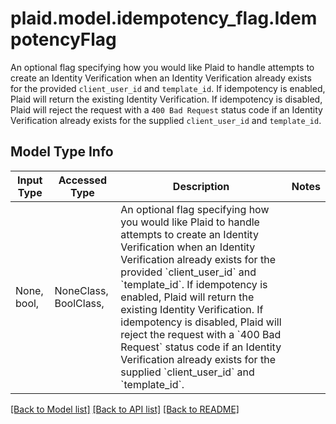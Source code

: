 # plaid.model.idempotency_flag.IdempotencyFlag

An optional flag specifying how you would like Plaid to handle attempts to create an Identity Verification when an Identity Verification already exists for the provided `client_user_id` and `template_id`. If idempotency is enabled, Plaid will return the existing Identity Verification. If idempotency is disabled, Plaid will reject the request with a `400 Bad Request` status code if an Identity Verification already exists for the supplied `client_user_id` and `template_id`.

## Model Type Info
Input Type | Accessed Type | Description | Notes
------------ | ------------- | ------------- | -------------
None, bool,  | NoneClass, BoolClass,  | An optional flag specifying how you would like Plaid to handle attempts to create an Identity Verification when an Identity Verification already exists for the provided &#x60;client_user_id&#x60; and &#x60;template_id&#x60;. If idempotency is enabled, Plaid will return the existing Identity Verification. If idempotency is disabled, Plaid will reject the request with a &#x60;400 Bad Request&#x60; status code if an Identity Verification already exists for the supplied &#x60;client_user_id&#x60; and &#x60;template_id&#x60;. | 

[[Back to Model list]](../../README.md#documentation-for-models) [[Back to API list]](../../README.md#documentation-for-api-endpoints) [[Back to README]](../../README.md)

